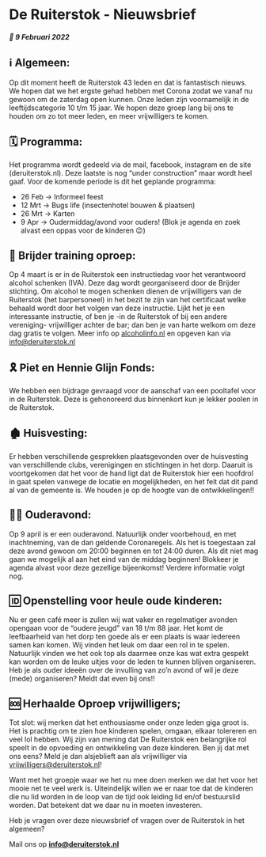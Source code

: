 # De Ruiterstok - Nieuwsbrief

##### 📖 9 Februari 2022

## ℹ️ Algemeen:

Op dit moment heeft de Ruiterstok 43 leden en dat is fantastisch nieuws. We hopen dat we het ergste gehad hebben met Corona zodat we vanaf nu gewoon om de zaterdag open kunnen. Onze leden zijn voornamelijk in de leeftijdscategorie 10 t/m 15 jaar. We hopen deze groep lang bij ons te houden om zo tot meer leden, en meer vrijwilligers te komen.

## 🗓 Programma:

Het programma wordt gedeeld via de mail, facebook, instagram en de site (deruiterstok.nl). Deze laatste is nog “under construction” maar wordt heel gaaf. Voor de komende periode is dit het geplande programma:

- 26 Feb → Informeel feest
- 12 Mrt → Bugs life (insectenhotel bouwen & plaatsen)
- 26 Mrt → Karten
- 9 Apr → Oudermiddag/avond voor ouders! (Blok je agenda en zoek alvast een oppas voor de kinderen 😉)

## 🍻 Brijder training oproep:

Op 4 maart is er in de Ruiterstok een instructiedag voor het verantwoord alcohol schenken (IVA). Deze dag wordt georganiseerd door de Brijder stichting. Om alcohol te mogen schenken dienen de vrijwilligers van de Ruiterstok (het barpersoneel) in het bezit te zijn van het certificaat welke behaald wordt door het volgen van deze instructie. Lijkt het je een interessante instructie, of ben je -in de Ruiterstok of bij een andere vereniging- vrijwilliger achter de bar; dan ben je van harte welkom om deze dag gratis te volgen. Meer info op [alcoholinfo.nl](https://www.alcoholinfo.nl/wet/alcohol-schenken-iva 'Instructie Verantwoord Alcoholschenken (IVA)') en opgeven kan via info@deruiterstok.nl

## 🎗 Piet en Hennie Glijn Fonds:

We hebben een bijdrage gevraagd voor de aanschaf van een pooltafel voor in de Ruiterstok. Deze is gehonoreerd dus binnenkort kun je lekker poolen in de Ruiterstok.

## 🏚 Huisvesting:

Er hebben verschillende gesprekken plaatsgevonden over de huisvesting van verschillende clubs, verenigingen en stichtingen in het dorp. Daaruit is voortgekomen dat het voor de hand ligt dat de Ruiterstok hier een hoofdrol in gaat spelen vanwege de locatie en mogelijkheden, en het feit dat dit pand al van de gemeente is. We houden je op de hoogte van de ontwikkelingen!!

## 💃🕺 Ouderavond:

Op 9 april is er een ouderavond. Natuurlijk onder voorbehoud, en met inachtneming, van de dan geldende Coronaregels. Als het is toegestaan zal deze avond gewoon om 20:00 beginnen en tot 24:00 duren. Als dit niet mag gaan we mogelijk al aan het eind van de middag beginnen! Blokkeer je agenda alvast voor deze gezellige bijeenkomst! Verdere informatie volgt nog.

## 🆔 Openstelling voor heule oude kinderen:

Nu er geen café meer is zullen wij wat vaker en regelmatiger avonden opengaan voor de “oudere jeugd” van 18 t/m 88 jaar. Het komt de leefbaarheid van het dorp ten goede als er een plaats is waar iedereen samen kan komen. Wij vinden het leuk om daar een rol in te spelen. Natuurlijk vinden we het ook top als daarmee onze kas wat extra gespekt kan worden om de leuke uitjes voor de leden te kunnen blijven organiseren. Heb je als ouder ideeën over de invulling van zo’n avond of wil je deze (mede) organiseren? Meldt dat even bij ons!!

## 🆘 Herhaalde Oproep vrijwilligers;

Tot slot: wij merken dat het enthousiasme onder onze leden giga groot is. Het is prachtig om te zien hoe kinderen spelen, omgaan, elkaar tolereren en veel lol hebben. Wij zijn van mening dat De Ruiterstok een belangrijke rol speelt in de opvoeding en ontwikkeling van deze kinderen. Ben jij dat met ons eens? Meld je dan alsjeblieft aan als vrijwilliger via vrijwilligers@deruiterstok.nl!

Want met het groepje waar we het nu mee doen merken we dat het voor het mooie net te veel werk is. Uiteindelijk willen we er naar toe dat de kinderen die nu lid worden in de loop van de tijd ook leiding lid en/of bestuurslid worden. Dat betekent dat we daar nu in moeten investeren.

Heb je vragen over deze nieuwsbrief of vragen over de Ruiterstok in het algemeen?

Mail ons op **info@deruiterstok.nl**

